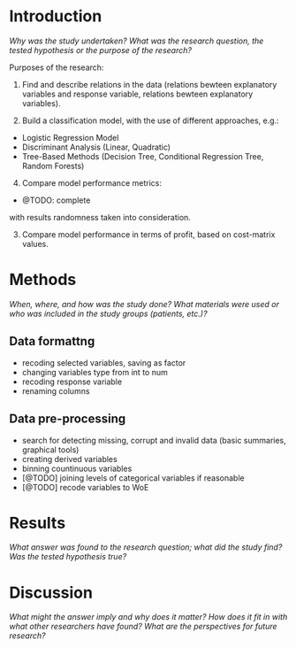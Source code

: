 

# Introduction 

*Why was the study undertaken? What was the research question, the tested hypothesis or the purpose of the research?*

Purposes of the research: 

1. Find and describe relations in the data (relations bewteen explanatory variables and response variable, relations bewteen explanatory variables). 

2. Build a classification model, with the use of different approaches, e.g.:

  - Logistic Regression Model
  - Discriminant Analysis (Linear, Quadratic)
  - Tree-Based Methods (Decision Tree, Conditional Regression Tree, Random Forests)

4. Compare model performance metrics:

  - @TODO: complete 

with results randomness taken into consideration. 

3. Compare model performance in terms of profit, based on cost-matrix values.  





# Methods

*When, where, and how was the study done? What materials were used or who was included in the study groups (patients, etc.)?*


## Data formattng

- recoding selected variables, saving as factor
- changing variables type from int to num
- recoding response variable
- renaming columns

## Data pre-processing 

- search for detecting missing, corrupt and invalid data (basic summaries, graphical tools)
- creating derived variables
- binning countinuous variables
- [@TODO] joining levels of categorical variables if reasonable
- [@TODO] recode variables to WoE





# Results

*What answer was found to the research question; what did the study find? Was the tested hypothesis true?*





# Discussion

*What might the answer imply and why does it matter? How does it fit in with what other researchers have found? What are the perspectives for future research?*



